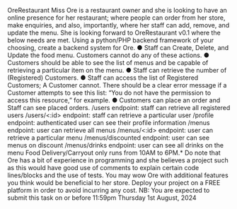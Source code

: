OreRestaurant
Miss Ore is a restaurant owner and she is looking to have an online presence for her restaurant;
where people can order from her store, make enquiries, and also, importantly, where her staff
can add, remove, and update the menu.
She is looking forward to OreRestaurant v0.1 where the below needs are met.
Using a python/PHP backend framework of your choosing, create a backend system for Ore.
● Staff can Create, Delete, and Update the food menu. Customers cannot do any of these
actions.
● Customers should be able to see the list of menus and be capable of retrieving a
particular item on the menu.
● Staff can retrieve the number of (Registered) Customers.
● Staff can access the list of Registered Customers; A Customer cannot. There should be
a clear error message if a Customer attempts to see this list: “You do not have the
permission to access this resource,” for example.
● Customers can place an order and Staff can see placed orders.
/users endpoint: staff can retrieve all registered users
/users/<:id> endpoint: staff can retrieve a particular user
/profile endpoint: authenticated user can see their profile information
/menus endpoint: user can retrieve all menus
/menus/<:id> endpoint: user can retrieve a particular menu
/menus/discounted endpoint: user can see menus on discount
/menus/drinks endpoint: user can see all drinks on the menu
Food Delivery/Carryout only runs from 10AM to 6PM.*
Do note that Ore has a bit of experience in programming and she believes a project such as this
would have good use of comments to explain certain code lines/blocks and the use of tests. You
may wow Ore with additional features you think would be beneficial to her store.
Deploy your project on a FREE platform in order to avoid incurring any cost.
NB: You are expected to submit this task on or before 11:59pm Thursday 1st August,
2024